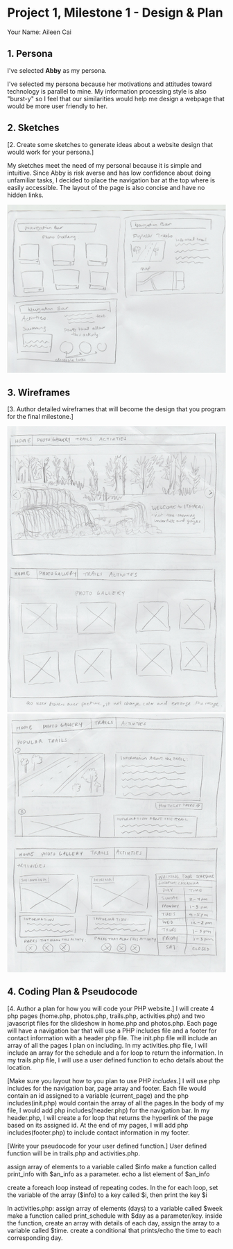 # Project 1, Milestone 1 - Design & Plan

Your Name: Aileen Cai

## 1. Persona
I've selected **Abby** as my persona.

I've selected my persona because her motivations and attitudes toward technology is parallel to mine. My information processing style is also "burst-y" so I feel that our similarities would help me design a webpage that would be more user friendly to her.

## 2. Sketches

[2. Create some sketches to generate ideas about a website design that would work for your persona.]

My sketches meet the need of my personal because it is simple and intuitive. Since Abby is risk averse and has low confidence about doing unfamiliar tasks, I decided to place the navigation bar at the top where is easily accessible. The layout of the page is also concise and have no hidden links.

![](Scan.jpeg)

## 3. Wireframes

[3. Author detailed wireframes that will become the design that you program for the final milestone.]

![](Scan1.jpeg)
![](Scan2.jpeg)

## 4. Coding Plan & Pseudocode

[4. Author a plan for how you will code your PHP website.]
I will create 4 php pages (home.php, photos.php, trails.php, activities.php) and two javascript files for the slideshow in home.php and photos.php. Each page will have a navigation bar that will use a PHP includes file and a footer for contact information with a header php file. The init.php file will include an array of all the pages I plan on including. In my activities.php file, I will include an array for the schedule and a for loop to return the information. In my trails.php file, I will use a user defined function to echo details about the location.

[Make sure you layout how to you plan to use PHP *includes*.]
I will use php includes for the navigation bar, page array and footer. Each file would contain an id assigned to a variable (current_page) and the php includes(init.php) would contain the array of all the pages.In the body of my file, I would add php includes(header.php) for the navigation bar. In my header.php, I will create a for loop that returns the hyperlink of the page based on its assigned id. At the end of my pages, I will add php includes(footer.php) to include contact information in my footer.

[Write your pseudocode for your user defined function.]
User defined function will be in trails.php and activities.php.

assign array of elements to a variable called $info
make a function called print_info with $an_info as a parameter.
echo a list element of $an_info
<body>
create a foreach loop instead of repeating codes.
In the for each loop, set the variable of the array ($info) to a key called $i, then print the key $i
</body>

In activities.php:
assign array of elements (days) to a variable called $week
make a function called print_schedule with $day as a parameter/key.
inside the function, create an array with details of each day, assign the array to a variable called $time.
create a conditional that prints/echo the time to each corresponding day.
